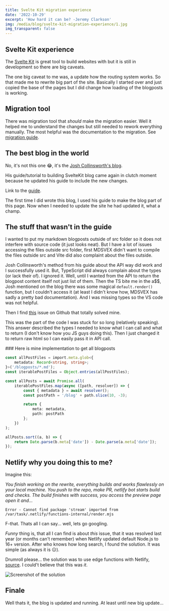 ```yaml
---
title: Svelte Kit migration experience
date: '2022-10-29'
excerpt: 'How hard it can be? -Jeremy Clarkson'
img: /media/blog/svelte-kit-migration-experience/1.jpg
img_transparent: false
---
```


## Svelte Kit experience

The [Svelte Kit](https://kit.svelte.dev/) is great tool to build websites with but it is still in development so there are big caveats.

The one big caveat to me was, a update how the routing system works. So that made me to rewrite big part of the site. Basically I started over and just copied the base of the pages but I did change how loading of the blogposts is working.

## Migration tool

There was migration tool that _should_ make the migration easier. Well it helped me to understand the changes but still needed to rework everything manually. The most helpful was the documentation to the migration. See [migration guide](https://github.com/sveltejs/kit/discussions/5774).

## The best blog in the world

No, it's not this one 😂, it's the [Josh Collinsworth's blog](https://joshcollinsworth.com/blog).

His guide/tutorial to building SvelteKit blog came again in clutch moment because he updated his guide to include the new changes.

Link to the [guide](https://joshcollinsworth.com/blog/build-static-sveltekit-markdown-blog).

The first time I did wrote this blog, I used his guide to make the blog part of this page. Now when I needed to update the site he had updated it, what a champ.

## The stuff that wasn't in the guide

I wanted to put my markdown blogposts outside of src folder so it does not interfere with source code (it just looks neat).
But I have a lot of issues accessing the files outside src folder, first MDSVEX didn't want to compile the files outside src and Vite did also complaint about the files outside.

Josh Collinsworth's method from his guide about the API way did work and I successfully used it. But, TypeScript did always complain about the types (or lack their of). I ignored it. Well, until I wanted from the API to return the blogpost content itself not just list of them.
Then the TS bite me in the a$$, Josh mentioned on the blog there was some magical `default.render()` function, but I couldn't access it (at least I didn't know how, MDSVEX has sadly a pretty bad documentation). And I was missing types so the VS code was not helpful.

Then I find [this](https://github.com/pngwn/MDsveX/discussions/220#discussioncomment-3357000) issue on Github that totally solved mine.

This was the part of the code I was stuck for so long (relatively speaking). This answer described the types I needed to know what I can call and what to return (I don't know how you JS guys doing this). Then I just changed it to return raw html so I can easily pass it in API call.

### Here is mine implementation to get all blogposts

```ts
const allPostFiles = import.meta.glob<{
	metadata: Record<string, string>;
}>('/blogposts/*.md');
const iterablePostFiles = Object.entries(allPostFiles);

const allPosts = await Promise.all(
	iterablePostFiles.map(async ([path, resolver]) => {
		const { metadata } = await resolver();
		const postPath = '/blog' + path.slice(10, -3);

		return {
			meta: metadata,
			path: postPath
		};
	})
);

allPosts.sort((a, b) => {
	return Date.parse(b.meta['date']) - Date.parse(a.meta['date']);
});
```

## Netlify why you doing this to me?

Imagine this:

_You finish working on the rewrite, everything builds and works flawlessly on your local machine. You push to the repo, make PR, netlify bot starts build and checks. The build finishes with success, you access the preview page open it and..._

`Error - Cannot find package 'stream' imported from /var/task/.netlify/functions-internal/render.mjs`

F-that. Thats all I can say... well, lets go googling.

_Funny_ thing is, that all I can find is about _this_ issue, that it was resolved last year (or months can't remember) when Netlify updated default Node.js to 16+ version.
After who knows how long search, I found the solution. It was simple (as always it is 😑).

Drumroll please... the solution was to use edge functions with Netlify, [source](https://github.com/sveltejs/kit/issues/6462#issuecomment-1234893057). I could't believe that this was _it_.

![Screenshot of the solution](/media/blog/svelte-kit-migration-experience/issue-6462-sveltekit.png)

## Finale

Well thats it, the blog is updated and running. At least until new big update...
